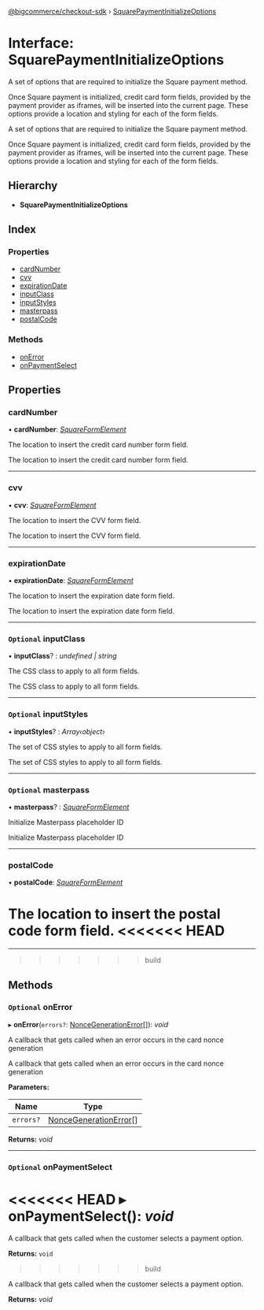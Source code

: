 [@bigcommerce/checkout-sdk](../README.md) › [SquarePaymentInitializeOptions](squarepaymentinitializeoptions.md)

# Interface: SquarePaymentInitializeOptions

A set of options that are required to initialize the Square payment method.

Once Square payment is initialized, credit card form fields, provided by the
payment provider as iframes, will be inserted into the current page. These
options provide a location and styling for each of the form fields.

A set of options that are required to initialize the Square payment method.

Once Square payment is initialized, credit card form fields, provided by the payment provider as iframes, will be inserted into the current page. These options provide a location and styling for each of the form fields.

## Hierarchy

* **SquarePaymentInitializeOptions**

## Index

### Properties

* [cardNumber](squarepaymentinitializeoptions.md#cardnumber)
* [cvv](squarepaymentinitializeoptions.md#cvv)
* [expirationDate](squarepaymentinitializeoptions.md#expirationdate)
* [inputClass](squarepaymentinitializeoptions.md#optional-inputclass)
* [inputStyles](squarepaymentinitializeoptions.md#optional-inputstyles)
* [masterpass](squarepaymentinitializeoptions.md#optional-masterpass)
* [postalCode](squarepaymentinitializeoptions.md#postalcode)

### Methods

* [onError](squarepaymentinitializeoptions.md#optional-onerror)
* [onPaymentSelect](squarepaymentinitializeoptions.md#optional-onpaymentselect)

## Properties

###  cardNumber

• **cardNumber**: *[SquareFormElement](squareformelement.md)*

The location to insert the credit card number form field.

The location to insert the credit card number form field.

___

###  cvv

• **cvv**: *[SquareFormElement](squareformelement.md)*

The location to insert the CVV form field.

The location to insert the CVV form field.

___

###  expirationDate

• **expirationDate**: *[SquareFormElement](squareformelement.md)*

The location to insert the expiration date form field.

The location to insert the expiration date form field.

___

### `Optional` inputClass

• **inputClass**? : *undefined | string*

The CSS class to apply to all form fields.

The CSS class to apply to all form fields.

___

### `Optional` inputStyles

• **inputStyles**? : *Array‹object›*

The set of CSS styles to apply to all form fields.

The set of CSS styles to apply to all form fields.

___

### `Optional` masterpass

• **masterpass**? : *[SquareFormElement](squareformelement.md)*

Initialize Masterpass placeholder ID

Initialize Masterpass placeholder ID

___

###  postalCode

• **postalCode**: *[SquareFormElement](squareformelement.md)*

The location to insert the postal code form field.
<<<<<<< HEAD
=======

___
>>>>>>> build

## Methods

### `Optional` onError

▸ **onError**(`errors?`: [NonceGenerationError](noncegenerationerror.md)[]): *void*

A callback that gets called when an error occurs in the card nonce generation

A callback that gets called when an error occurs in the card nonce generation

**Parameters:**

Name | Type |
------ | ------ |
`errors?` | [NonceGenerationError](noncegenerationerror.md)[] |

**Returns:** *void*

___

### `Optional` onPaymentSelect

<<<<<<< HEAD
▸ **onPaymentSelect**(): *void*
=======
A callback that gets called when the customer selects a payment option.

**Returns:** `void`
>>>>>>> build

A callback that gets called when the customer selects a payment option.

**Returns:** *void*
